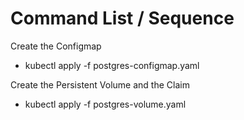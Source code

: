 # Command List / Sequence

Create the Configmap

- kubectl apply -f postgres-configmap.yaml

Create the Persistent Volume and the Claim

- kubectl apply -f postgres-volume.yaml